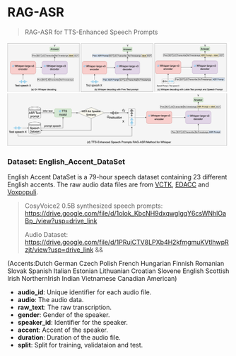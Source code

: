 # RAG-ASR

> RAG-ASR for TTS-Enhanced Speech Prompts

![](./fig/fig1.png)

### Dataset: English_Accent_DataSet

English Accent DataSet is a 79-hour speech dataset containing 23 different English accents.
The raw audio data files are from [VCTK](https://datashare.ed.ac.uk/handle/10283/2651), [EDACC](https://groups.inf.ed.ac.uk/edacc/) and [Voxpopuli](https://aclanthology.org/2021.acl-long.80/).

>CosyVoice2 0.5B  synthesized speech prompts: https://drive.google.com/file/d/1olok_KbcNH9dxqwglgqY6csWNhlOaBp_/view?usp=drive_link
>
>Audio Dataset: https://drive.google.com/file/d/1PRujCTV8LPXb4H2kfmgmuKVtlhwpRzjt/view?usp=drive_link && 

(Accents:Dutch German Czech Polish French Hungarian Finnish Romanian Slovak Spanish Italian Estonian Lithuanian Croatian Slovene English Scottish Irish NorthernIrish Indian Vietnamese Canadian American)

- **audio_id**: Unique identifier for each audio file.
- **audio**: The audio data.
- **raw_text**: The raw transcription.
- **gender**: Gender of the speaker.
- **speaker_id**: Identifier for the speaker.
- **accent**: Accent of the speaker.
- **duration**: Duration of the audio file.
- **split**: Split for training, validataion and test.

